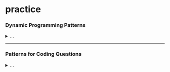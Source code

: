 # practice

### Dynamic Programming Patterns
<details>
<summary>...</summary>

[Pattern 1: 0/1 Knapsack](https://github.com/vot-developer/practice/tree/main/src/main/java/org/algorithms/dp/educative/knapsack)
([Tests](https://github.com/vot-developer/practice/tree/main/src/test/java/org/algorithms/dp/educative/knapsack))
<details>
<summary>...</summary>

* [0/1 Knapsack](https://github.com/vot-developer/practice/tree/main/src/main/java/org/algorithms/dp/educative/knapsack/Knapsack.java)
([Test](https://github.com/vot-developer/practice/tree/main/src/test/java/org/algorithms/dp/educative/knapsack/KnapsackTest.java))

* [Equal Subset Sum Partition](https://github.com/vot-developer/practice/tree/main/src/main/java/org/algorithms/dp/educative/knapsack/EqualSubsetSum.java)
([Test](https://github.com/vot-developer/practice/tree/main/src/test/java/org/algorithms/dp/educative/knapsack/EqualSubsetSumTest.java))

* [Subset Sum](https://github.com/vot-developer/practice/tree/main/src/main/java/org/algorithms/dp/educative/knapsack/SubsetSum.java)
([Test](https://github.com/vot-developer/practice/tree/main/src/test/java/org/algorithms/dp/educative/knapsack/SubsetSumTest.java))

* [Minimum Subset Sum Difference](https://github.com/vot-developer/practice/tree/main/src/main/java/org/algorithms/dp/educative/knapsack/MinimumSubsetSumDifference.java)
([Test](https://github.com/vot-developer/practice/tree/main/src/test/java/org/algorithms/dp/educative/knapsack/MinimumSubsetSumDifferenceTest.java))

* [Count of Subset Sum](https://github.com/vot-developer/practice/tree/main/src/main/java/org/algorithms/dp/educative/knapsack/CountSubsetSum.java)
  ([Test](https://github.com/vot-developer/practice/tree/main/src/test/java/org/algorithms/dp/educative/knapsack/CountSubsetSumTest.java))

* [Target Sum](https://github.com/vot-developer/practice/tree/main/src/main/java/org/algorithms/dp/educative/knapsack/TargetSum.java)
  ([Test](https://github.com/vot-developer/practice/tree/main/src/test/java/org/algorithms/dp/educative/knapsack/TargetSumTest.java))

</details>

---
[Pattern 2: Unbounded Knapsack](https://github.com/vot-developer/practice/tree/main/src/main/java/org/algorithms/dp/educative/unbounded_knapsack)
([Tests](https://github.com/vot-developer/practice/tree/main/src/test/java/org/algorithms/dp/educative/unbounded_knapsack))

<details>
<summary>...</summary>

* [Target Sum](https://github.com/vot-developer/practice/tree/main/src/main/java/org/algorithms/dp/educative/unbounded_knapsack/UnboundedKnapsack.java)
  ([Test](https://github.com/vot-developer/practice/tree/main/src/test/java/org/algorithms/dp/educative/unbounded_knapsack/UnboundedKnapsackTest.java))

* [Rod Cutting](https://github.com/vot-developer/practice/tree/main/src/main/java/org/algorithms/dp/educative/unbounded_knapsack/RodCutting.java)
  ([Test](https://github.com/vot-developer/practice/tree/main/src/test/java/org/algorithms/dp/educative/unbounded_knapsack/RodCuttingTest.java))  

* [Coin Change](https://github.com/vot-developer/practice/tree/main/src/main/java/org/algorithms/dp/educative/unbounded_knapsack/CoinChange.java)
  ([Test](https://github.com/vot-developer/practice/tree/main/src/test/java/org/algorithms/dp/educative/unbounded_knapsack/CoinChangeTest.java))

* [Minimum Coin Change](https://github.com/vot-developer/practice/tree/main/src/main/java/org/algorithms/dp/educative/unbounded_knapsack/MinimumCoinChange.java)
  ([Test](https://github.com/vot-developer/practice/tree/main/src/test/java/org/algorithms/dp/educative/unbounded_knapsack/MinimumCoinChangeTest.java))

* [Maximum Ribbon Cut](https://github.com/vot-developer/practice/tree/main/src/main/java/org/algorithms/dp/educative/unbounded_knapsack/MaximumRibbonCut.java)
  ([Test](https://github.com/vot-developer/practice/tree/main/src/test/java/org/algorithms/dp/educative/unbounded_knapsack/MaximumRibbonCutTest.java))

</details>

---
[Pattern 3: Fibonacci Numbers](https://github.com/vot-developer/practice/tree/main/src/main/java/org/algorithms/dp/educative/fibonacci_numbers)
([Tests](https://github.com/vot-developer/practice/tree/main/src/test/java/org/algorithms/dp/educative/fibonacci_numbers))

<details>
<summary>...</summary>

* [Fibonacci numbers](https://github.com/vot-developer/practice/tree/main/src/main/java/org/algorithms/dp/educative/fibonacci_numbers/Fibonacci.java)
  ([Test](https://github.com/vot-developer/practice/tree/main/src/test/java/org/algorithms/dp/educative/fibonacci_numbers/FibonacciTest.java))

* [Staircase](https://github.com/vot-developer/practice/tree/main/src/main/java/org/algorithms/dp/educative/fibonacci_numbers/Staircase.java)
  ([Test](https://github.com/vot-developer/practice/tree/main/src/test/java/org/algorithms/dp/educative/fibonacci_numbers/StaircaseTest.java))

* [Number factors](https://github.com/vot-developer/practice/tree/main/src/main/java/org/algorithms/dp/educative/fibonacci_numbers/NumberFactors.java)
  ([Test](https://github.com/vot-developer/practice/tree/main/src/test/java/org/algorithms/dp/educative/fibonacci_numbers/NumberFactorsTest.java))

* [Minimum jumps to reach the end](https://github.com/vot-developer/practice/tree/main/src/main/java/org/algorithms/dp/educative/fibonacci_numbers/MinimumJumps.java)
  ([Test](https://github.com/vot-developer/practice/tree/main/src/test/java/org/algorithms/dp/educative/fibonacci_numbers/MinimumJumpsTest.java))

* [Minimum jumps with fee](https://github.com/vot-developer/practice/tree/main/src/main/java/org/algorithms/dp/educative/fibonacci_numbers/MinimumJumpsWithFee.java)
  ([Test](https://github.com/vot-developer/practice/tree/main/src/test/java/org/algorithms/dp/educative/fibonacci_numbers/MinimumJumpsWithFeeTest.java))

* [House thief](https://github.com/vot-developer/practice/tree/main/src/main/java/org/algorithms/dp/educative/fibonacci_numbers/HouseThief.java)
  ([Test](https://github.com/vot-developer/practice/tree/main/src/test/java/org/algorithms/dp/educative/fibonacci_numbers/HouseThiefTest.java))

</details>

---
[Pattern 4: Palindromic Subsequence](https://github.com/vot-developer/practice/tree/main/src/main/java/org/algorithms/dp/educative/palindromic_subsequence)
([Tests](https://github.com/vot-developer/practice/tree/main/src/test/java/org/algorithms/dp/educative/palindromic_subsequence))

<details>
<summary>...</summary>

* [Longest Palindromic Subsequence](https://github.com/vot-developer/practice/tree/main/src/main/java/org/algorithms/dp/educative/palindromic_subsequence/LongestPalindromicSubsequence.java)
  ([Test](https://github.com/vot-developer/practice/tree/main/src/test/java/org/algorithms/dp/educative/palindromic_subsequence/LongestPalindromicSubsequenceTest.java))

* [Longest Palindromic Substring](https://github.com/vot-developer/practice/tree/main/src/main/java/org/algorithms/dp/educative/palindromic_subsequence/LongestPalindromicSubstring.java)
  ([Test](https://github.com/vot-developer/practice/tree/main/src/test/java/org/algorithms/dp/educative/palindromic_subsequence/LongestPalindromicSubstringTest.java))

* [Count of Palindromic Substrings](https://github.com/vot-developer/practice/tree/main/src/main/java/org/algorithms/dp/educative/palindromic_subsequence/CountPalindromicSubstrings.java)
  ([Test](https://github.com/vot-developer/practice/tree/main/src/test/java/org/algorithms/dp/educative/palindromic_subsequence/CountPalindromicSubstringsTest.java))

* [Minimum Deletions in a String to make it a Palindrome](https://github.com/vot-developer/practice/tree/main/src/main/java/org/algorithms/dp/educative/palindromic_subsequence/MinimumDeletionsToPalindrome.java)
  ([Test](https://github.com/vot-developer/practice/tree/main/src/test/java/org/algorithms/dp/educative/palindromic_subsequence/MinimumDeletionsToPalindromeTest.java))

* [Palindromic Partitioning](https://github.com/vot-developer/practice/tree/main/src/main/java/org/algorithms/dp/educative/palindromic_subsequence/PalindromicPartitioning.java)
  ([Test](https://github.com/vot-developer/practice/tree/main/src/test/java/org/algorithms/dp/educative/palindromic_subsequence/PalindromicPartitioningTest.java))

</details>

---
[Pattern 5: Longest Common Substring](https://github.com/vot-developer/practice/tree/main/src/main/java/org/algorithms/dp/educative/longest_common_substring)
([Tests](https://github.com/vot-developer/practice/tree/main/src/test/java/org/algorithms/dp/educative/longest_common_substring))

<details>
<summary>...</summary>

* [Longest Common Substring](https://github.com/vot-developer/practice/tree/main/src/main/java/org/algorithms/dp/educative/longest_common_substring/LongestCommonSubstring.java)
  ([Test](https://github.com/vot-developer/practice/tree/main/src/test/java/org/algorithms/dp/educative/longest_common_substring/LongestCommonSubstringTest.java))

* [Longest Common Subsequence](https://github.com/vot-developer/practice/tree/main/src/main/java/org/algorithms/dp/educative/longest_common_substring/LongestCommonSubsequence.java)
  ([Test](https://github.com/vot-developer/practice/tree/main/src/test/java/org/algorithms/dp/educative/longest_common_substring/LongestCommonSubsequenceTest.java))

* [Minimum Deletions & Insertions to Transform a String into another](https://github.com/vot-developer/practice/tree/main/src/main/java/org/algorithms/dp/educative/longest_common_substring/MinimumDeletionsAndInsertionsToTransform.java)
  ([Test](https://github.com/vot-developer/practice/tree/main/src/test/java/org/algorithms/dp/educative/longest_common_substring/MinimumDeletionsAndInsertionsToTransformTest.java))

* [Longest Increasing Subsequence](https://github.com/vot-developer/practice/tree/main/src/main/java/org/algorithms/dp/educative/longest_common_substring/LongestIncreasingSubsequence.java)
  ([Test](https://github.com/vot-developer/practice/tree/main/src/test/java/org/algorithms/dp/educative/longest_common_substring/LongestIncreasingSubsequenceTest.java))

* [Maximum Sum Increasing Subsequence](https://github.com/vot-developer/practice/tree/main/src/main/java/org/algorithms/dp/educative/longest_common_substring/MaximumSumIncreasingSubsequence.java)
  ([Test](https://github.com/vot-developer/practice/tree/main/src/test/java/org/algorithms/dp/educative/longest_common_substring/MaximumSumIncreasingSubsequenceTest.java))

* [Shortest Common Super-sequence](https://github.com/vot-developer/practice/tree/main/src/main/java/org/algorithms/dp/educative/longest_common_substring/ShortestCommonSuperSequence.java)
  ([Test](https://github.com/vot-developer/practice/tree/main/src/test/java/org/algorithms/dp/educative/longest_common_substring/ShortestCommonSuperSequenceTest.java))

* [Minimum Deletions to Make a Sequence Sorted](https://github.com/vot-developer/practice/tree/main/src/main/java/org/algorithms/dp/educative/longest_common_substring/MinimumDeletionsToMakeSequenceSorted.java)
  ([Test](https://github.com/vot-developer/practice/tree/main/src/test/java/org/algorithms/dp/educative/longest_common_substring/MinimumDeletionsToMakeSequenceSortedTest.java))  

* [Longest Repeating Subsequence](https://github.com/vot-developer/practice/tree/main/src/main/java/org/algorithms/dp/educative/longest_common_substring/LongestRepeatingSubsequence.java)
  ([Test](https://github.com/vot-developer/practice/tree/main/src/test/java/org/algorithms/dp/educative/longest_common_substring/LongestRepeatingSubsequenceTest.java))

* [Subsequence Pattern Matching](https://github.com/vot-developer/practice/tree/main/src/main/java/org/algorithms/dp/educative/longest_common_substring/SubsequencePatternMatching.java)
  ([Test](https://github.com/vot-developer/practice/tree/main/src/test/java/org/algorithms/dp/educative/longest_common_substring/SubsequencePatternMatchingTest.java))

* [Longest Bitonic Subsequence](https://github.com/vot-developer/practice/tree/main/src/main/java/org/algorithms/dp/educative/longest_common_substring/LongestBitonicSubsequence.java)
  ([Test](https://github.com/vot-developer/practice/tree/main/src/test/java/org/algorithms/dp/educative/longest_common_substring/LongestBitonicSubsequenceTest.java))

* [Longest Alternating Subsequence](https://github.com/vot-developer/practice/tree/main/src/main/java/org/algorithms/dp/educative/longest_common_substring/LongestAlternatingSubsequence.java)
  ([Test](https://github.com/vot-developer/practice/tree/main/src/test/java/org/algorithms/dp/educative/longest_common_substring/LongestAlternatingSubsequenceTest.java))

* [Edit Distance](https://github.com/vot-developer/practice/tree/main/src/main/java/org/algorithms/dp/educative/longest_common_substring/EditDistance.java)
  ([Test](https://github.com/vot-developer/practice/tree/main/src/test/java/org/algorithms/dp/educative/longest_common_substring/EditDistanceTest.java))

* [Strings Interleaving](https://github.com/vot-developer/practice/tree/main/src/main/java/org/algorithms/dp/educative/longest_common_substring/StringsInterleaving.java)
  ([Test](https://github.com/vot-developer/practice/tree/main/src/test/java/org/algorithms/dp/educative/longest_common_substring/StringsInterleavingTest.java))

</details>
</details>

---

### Patterns for Coding Questions

<details>
<summary>...</summary>

[Pattern 1: Sliding Window](https://github.com/vot-developer/practice/tree/main/src/main/java/org/algorithms/coding_patterns/educative/sliding_window)
([Tests](https://github.com/vot-developer/practice/tree/main/src/test/java/org/algorithms/coding_patterns/educative/sliding_window))
<details>
<summary>...</summary>

* [Maximum Sum Subarray of Size K (easy)](https://github.com/vot-developer/practice/tree/main/src/main/java/org/algorithms/coding_patterns/educative/sliding_window/MaximumSumSubarraySizeK.java)
  ([Test](https://github.com/vot-developer/practice/tree/main/src/test/java/org/algorithms/coding_patterns/educative/sliding_window/MaximumSumSubarraySizeKTest.java))

* [Smallest Subarray with a given sum (easy)](https://github.com/vot-developer/practice/tree/main/src/main/java/org/algorithms/coding_patterns/educative/sliding_window/SmallestSubarrayWithGivenSum.java)
  ([Test](https://github.com/vot-developer/practice/tree/main/src/test/java/org/algorithms/coding_patterns/educative/sliding_window/SmallestSubarrayWithGivenSumTest.java))

* [Longest Substring with K Distinct Characters (medium)](https://github.com/vot-developer/practice/tree/main/src/main/java/org/algorithms/coding_patterns/educative/sliding_window/LongestSubstringWithKDistinctCharacters.java)
  ([Test](https://github.com/vot-developer/practice/tree/main/src/test/java/org/algorithms/coding_patterns/educative/sliding_window/LongestSubstringWithKDistinctCharactersTest.java))

* [Fruits into Baskets (medium)](https://github.com/vot-developer/practice/tree/main/src/main/java/org/algorithms/coding_patterns/educative/sliding_window/FruitsIntoBaskets.java)
  ([Test](https://github.com/vot-developer/practice/tree/main/src/test/java/org/algorithms/coding_patterns/educative/sliding_window/FruitsIntoBasketsTest.java))

* [No-repeat Substring (hard)](https://github.com/vot-developer/practice/tree/main/src/main/java/org/algorithms/coding_patterns/educative/sliding_window/NoRepeatSubstring.java)
  ([Test](https://github.com/vot-developer/practice/tree/main/src/test/java/org/algorithms/coding_patterns/educative/sliding_window/NoRepeatSubstringTest.java))

* [Longest Substring with Same Letters after Replacement (hard)](https://github.com/vot-developer/practice/tree/main/src/main/java/org/algorithms/coding_patterns/educative/sliding_window/CharacterReplacement.java)
  ([Test](https://github.com/vot-developer/practice/tree/main/src/test/java/org/algorithms/coding_patterns/educative/sliding_window/CharacterReplacementTest.java))

* [Longest Subarray with Ones after Replacement (hard)](https://github.com/vot-developer/practice/tree/main/src/main/java/org/algorithms/coding_patterns/educative/sliding_window/ReplacingOnes.java)
  ([Test](https://github.com/vot-developer/practice/tree/main/src/test/java/org/algorithms/coding_patterns/educative/sliding_window/ReplacingOnesTest.java))

* [Permutation in a String (hard)](https://github.com/vot-developer/practice/tree/main/src/main/java/org/algorithms/coding_patterns/educative/sliding_window/StringPermutation.java)
  ([Test](https://github.com/vot-developer/practice/tree/main/src/test/java/org/algorithms/coding_patterns/educative/sliding_window/StringPermutationTest.java))

* [String Anagrams (hard)](https://github.com/vot-developer/practice/tree/main/src/main/java/org/algorithms/coding_patterns/educative/sliding_window/StringAnagrams.java)
  ([Test](https://github.com/vot-developer/practice/tree/main/src/test/java/org/algorithms/coding_patterns/educative/sliding_window/StringAnagramsTest.java))

* [Smallest Window containing Substring (hard)](https://github.com/vot-developer/practice/tree/main/src/main/java/org/algorithms/coding_patterns/educative/sliding_window/MinimumWindowSubstring.java)
  ([Test](https://github.com/vot-developer/practice/tree/main/src/test/java/org/algorithms/coding_patterns/educative/sliding_window/MinimumWindowSubstringTest.java))

* [Words Concatenation (hard)](https://github.com/vot-developer/practice/tree/main/src/main/java/org/algorithms/coding_patterns/educative/sliding_window/WordConcatenation.java)
  ([Test](https://github.com/vot-developer/practice/tree/main/src/test/java/org/algorithms/coding_patterns/educative/sliding_window/WordConcatenationTest.java))
</details>

---

[Pattern 2: Two Pointers](https://github.com/vot-developer/practice/tree/main/src/main/java/org/algorithms/coding_patterns/educative/two_pointers)
([Tests](https://github.com/vot-developer/practice/tree/main/src/test/java/org/algorithms/coding_patterns/educative/two_pointers))
<details>
<summary>...</summary>

* [Pair with Target Sum (easy)](https://github.com/vot-developer/practice/tree/main/src/main/java/org/algorithms/coding_patterns/educative/two_pointers/PairWithTargetSum.java)
  ([Test](https://github.com/vot-developer/practice/tree/main/src/test/java/org/algorithms/coding_patterns/educative/two_pointers/PairWithTargetSumTest.java))

* [Remove Duplicates (easy)](https://github.com/vot-developer/practice/tree/main/src/main/java/org/algorithms/coding_patterns/educative/two_pointers/RemoveDuplicates.java)
  ([Test](https://github.com/vot-developer/practice/tree/main/src/test/java/org/algorithms/coding_patterns/educative/two_pointers/RemoveDuplicatesTest.java))

* [Squaring a Sorted Array (easy)](https://github.com/vot-developer/practice/tree/main/src/main/java/org/algorithms/coding_patterns/educative/two_pointers/SortedArraySquares.java)
  ([Test](https://github.com/vot-developer/practice/tree/main/src/test/java/org/algorithms/coding_patterns/educative/two_pointers/SortedArraySquaresTest.java))

* [Triplet Sum to Zero (medium)](https://github.com/vot-developer/practice/tree/main/src/main/java/org/algorithms/coding_patterns/educative/two_pointers/TripletSumToZero.java)
  ([Test](https://github.com/vot-developer/practice/tree/main/src/test/java/org/algorithms/coding_patterns/educative/two_pointers/TripletSumToZeroTest.java))

* [Triplet Sum Close to Target (medium)](https://github.com/vot-developer/practice/tree/main/src/main/java/org/algorithms/coding_patterns/educative/two_pointers/TripletSumCloseToTarget.java)
  ([Test](https://github.com/vot-developer/practice/tree/main/src/test/java/org/algorithms/coding_patterns/educative/two_pointers/TripletSumCloseToTargetTest.java))

* [Triplets with Smaller Sum (medium)](https://github.com/vot-developer/practice/tree/main/src/main/java/org/algorithms/coding_patterns/educative/two_pointers/TripletWithSmallerSum.java)
  ([Test](https://github.com/vot-developer/practice/tree/main/src/test/java/org/algorithms/coding_patterns/educative/two_pointers/TripletWithSmallerSumTest.java))

* [Subarrays with Product Less than a Target (medium)](https://github.com/vot-developer/practice/tree/main/src/main/java/org/algorithms/coding_patterns/educative/two_pointers/SubarrayProductLessThanK.java)
  ([Test](https://github.com/vot-developer/practice/tree/main/src/test/java/org/algorithms/coding_patterns/educative/two_pointers/SubarrayProductLessThanKTest.java))

* [Dutch National Flag Problem (medium)](https://github.com/vot-developer/practice/tree/main/src/main/java/org/algorithms/coding_patterns/educative/two_pointers/DutchFlag.java)
  ([Test](https://github.com/vot-developer/practice/tree/main/src/test/java/org/algorithms/coding_patterns/educative/two_pointers/DutchFlagTest.java))

* [Quadruple Sum to Target (medium)](https://github.com/vot-developer/practice/tree/main/src/main/java/org/algorithms/coding_patterns/educative/two_pointers/QuadrupleSumToTarget.java)
  ([Test](https://github.com/vot-developer/practice/tree/main/src/test/java/org/algorithms/coding_patterns/educative/two_pointers/QuadrupleSumToTargetTest.java))

* [Comparing Strings containing Backspaces (medium)](https://github.com/vot-developer/practice/tree/main/src/main/java/org/algorithms/coding_patterns/educative/two_pointers/BackspaceCompare.java)
  ([Test](https://github.com/vot-developer/practice/tree/main/src/test/java/org/algorithms/coding_patterns/educative/two_pointers/BackspaceCompareTest.java))

* [Minimum Window Sort (medium)](https://github.com/vot-developer/practice/tree/main/src/main/java/org/algorithms/coding_patterns/educative/two_pointers/ShortestWindowSort.java)
  ([Test](https://github.com/vot-developer/practice/tree/main/src/test/java/org/algorithms/coding_patterns/educative/two_pointers/ShortestWindowSortTest.java))

</details>

---

[Pattern 3: Fast & Slow pointers](https://github.com/vot-developer/practice/tree/main/src/main/java/org/algorithms/coding_patterns/educative/fast_slow_pointers)
([Tests](https://github.com/vot-developer/practice/tree/main/src/test/java/org/algorithms/coding_patterns/educative/fast_slow_pointers))
<details>
<summary>...</summary>

* [LinkedList Cycle (easy)](https://github.com/vot-developer/practice/tree/main/src/main/java/org/algorithms/coding_patterns/educative/fast_slow_pointers/LinkedListCycle.java)
  ([Test](https://github.com/vot-developer/practice/tree/main/src/test/java/org/algorithms/coding_patterns/educative/fast_slow_pointers/LinkedListCycleTest.java))

* [LinkedList Cycle (easy)](https://github.com/vot-developer/practice/tree/main/src/main/java/org/algorithms/coding_patterns/educative/fast_slow_pointers/LinkedListCycle.java)
  ([Test](https://github.com/vot-developer/practice/tree/main/src/test/java/org/algorithms/coding_patterns/educative/fast_slow_pointers/LinkedListCycleTest.java))

* [LinkedList Cycle Length (easy)](https://github.com/vot-developer/practice/tree/main/src/main/java/org/algorithms/coding_patterns/educative/fast_slow_pointers/LinkedListCycleLength.java)
  ([Test](https://github.com/vot-developer/practice/tree/main/src/test/java/org/algorithms/coding_patterns/educative/fast_slow_pointers/LinkedListCycleLengthTest.java))

* [Start of LinkedList Cycle (medium)](https://github.com/vot-developer/practice/tree/main/src/main/java/org/algorithms/coding_patterns/educative/fast_slow_pointers/LinkedListCycleLength.java)
  ([Test](https://github.com/vot-developer/practice/tree/main/src/test/java/org/algorithms/coding_patterns/educative/fast_slow_pointers/LinkedListCycleLengthTest.java))

* [Happy Number (medium)](https://github.com/vot-developer/practice/tree/main/src/main/java/org/algorithms/coding_patterns/educative/fast_slow_pointers/HappyNumber.java)
  ([Test](https://github.com/vot-developer/practice/tree/main/src/test/java/org/algorithms/coding_patterns/educative/fast_slow_pointers/HappyNumberTest.java))

* [Middle of the LinkedList (easy)](https://github.com/vot-developer/practice/tree/main/src/main/java/org/algorithms/coding_patterns/educative/fast_slow_pointers/MiddleOfLinkedList.java)
  ([Test](https://github.com/vot-developer/practice/tree/main/src/test/java/org/algorithms/coding_patterns/educative/fast_slow_pointers/MiddleOfLinkedListTest.java))

* [Palindrome LinkedList (medium)](https://github.com/vot-developer/practice/tree/main/src/main/java/org/algorithms/coding_patterns/educative/fast_slow_pointers/PalindromicLinkedList.java)
  ([Test](https://github.com/vot-developer/practice/tree/main/src/test/java/org/algorithms/coding_patterns/educative/fast_slow_pointers/PalindromicLinkedListTest.java))

* [Rearrange a LinkedList (medium)](https://github.com/vot-developer/practice/tree/main/src/main/java/org/algorithms/coding_patterns/educative/fast_slow_pointers/RearrangeList.java)
  ([Test](https://github.com/vot-developer/practice/tree/main/src/test/java/org/algorithms/coding_patterns/educative/fast_slow_pointers/RearrangeListTest.java))

* [Cycle in a Circular Array (hard)](https://github.com/vot-developer/practice/tree/main/src/main/java/org/algorithms/coding_patterns/educative/fast_slow_pointers/CircularArrayLoop.java)
  ([Test](https://github.com/vot-developer/practice/tree/main/src/test/java/org/algorithms/coding_patterns/educative/fast_slow_pointers/CircularArrayLoopTest.java))

</details>

---

[Pattern 4: Merge Intervals](https://github.com/vot-developer/practice/tree/main/src/main/java/org/algorithms/coding_patterns/educative/merge_intervals)
([Tests](https://github.com/vot-developer/practice/tree/main/src/test/java/org/algorithms/coding_patterns/educative/merge_intervals))
<details>
<summary>...</summary>

* [Merge Intervals (medium)](https://github.com/vot-developer/practice/tree/main/src/main/java/org/algorithms/coding_patterns/educative/merge_intervals/MergeIntervals.java)
  ([Test](https://github.com/vot-developer/practice/tree/main/src/test/java/org/algorithms/coding_patterns/educative/merge_intervals/MergeIntervalsTest.java))

* [Insert Interval (medium)](https://github.com/vot-developer/practice/tree/main/src/main/java/org/algorithms/coding_patterns/educative/merge_intervals/InsertInterval.java)
  ([Test](https://github.com/vot-developer/practice/tree/main/src/test/java/org/algorithms/coding_patterns/educative/merge_intervals/InsertIntervalTest.java))

* [Intervals Intersection (medium)](https://github.com/vot-developer/practice/tree/main/src/main/java/org/algorithms/coding_patterns/educative/merge_intervals/IntervalsIntersection.java)
  ([Test](https://github.com/vot-developer/practice/tree/main/src/test/java/org/algorithms/coding_patterns/educative/merge_intervals/IntervalsIntersectionTest.java))

* [Conflicting Appointments (medium)](https://github.com/vot-developer/practice/tree/main/src/main/java/org/algorithms/coding_patterns/educative/merge_intervals/ConflictingAppointments.java)
  ([Test](https://github.com/vot-developer/practice/tree/main/src/test/java/org/algorithms/coding_patterns/educative/merge_intervals/ConflictingAppointmentsTest.java))

* [Minimum Meeting Rooms (hard)](https://github.com/vot-developer/practice/tree/main/src/main/java/org/algorithms/coding_patterns/educative/merge_intervals/MinimumMeetingRooms.java)
  ([Test](https://github.com/vot-developer/practice/tree/main/src/test/java/org/algorithms/coding_patterns/educative/merge_intervals/MinimumMeetingRoomsTest.java))

* [Maximum CPU Load (hard)](https://github.com/vot-developer/practice/tree/main/src/main/java/org/algorithms/coding_patterns/educative/merge_intervals/MaximumCPULoad.java)
  ([Test](https://github.com/vot-developer/practice/tree/main/src/test/java/org/algorithms/coding_patterns/educative/merge_intervals/MaximumCPULoadTest.java))

* [Employee Free Time (hard)](https://github.com/vot-developer/practice/tree/main/src/main/java/org/algorithms/coding_patterns/educative/merge_intervals/EmployeeFreeTime.java)
  ([Test](https://github.com/vot-developer/practice/tree/main/src/test/java/org/algorithms/coding_patterns/educative/merge_intervals/EmployeeFreeTimeTest.java))
  
</details>

---

[Pattern 5: Cyclic Sort](https://github.com/vot-developer/practice/tree/main/src/main/java/org/algorithms/coding_patterns/educative/cyclic_sort)
([Tests](https://github.com/vot-developer/practice/tree/main/src/test/java/org/algorithms/coding_patterns/educative/cyclic_sort))
<details>
<summary>...</summary>

* [Cyclic Sort (easy)](https://github.com/vot-developer/practice/tree/main/src/main/java/org/algorithms/coding_patterns/educative/cyclic_sort/CyclicSort.java)
  ([Test](https://github.com/vot-developer/practice/tree/main/src/test/java/org/algorithms/coding_patterns/educative/cyclic_sort/CyclicSortTest.java))

* [Find the Missing Number (easy)](https://github.com/vot-developer/practice/tree/main/src/main/java/org/algorithms/coding_patterns/educative/cyclic_sort/MissingNumber.java)
  ([Test](https://github.com/vot-developer/practice/tree/main/src/test/java/org/algorithms/coding_patterns/educative/cyclic_sort/MissingNumberTest.java))

* [Find all Missing Numbers (easy)](https://github.com/vot-developer/practice/tree/main/src/main/java/org/algorithms/coding_patterns/educative/cyclic_sort/AllMissingNumbers.java)
  ([Test](https://github.com/vot-developer/practice/tree/main/src/test/java/org/algorithms/coding_patterns/educative/cyclic_sort/AllMissingNumbersTest.java))

* [Find the Duplicate Number (easy)](https://github.com/vot-developer/practice/tree/main/src/main/java/org/algorithms/coding_patterns/educative/cyclic_sort/FindDuplicate.java)
  ([Test](https://github.com/vot-developer/practice/tree/main/src/test/java/org/algorithms/coding_patterns/educative/cyclic_sort/FindDuplicateTest.java))

* [Find all Duplicate Numbers (easy)](https://github.com/vot-developer/practice/tree/main/src/main/java/org/algorithms/coding_patterns/educative/cyclic_sort/FindAllDuplicate.java)
  ([Test](https://github.com/vot-developer/practice/tree/main/src/test/java/org/algorithms/coding_patterns/educative/cyclic_sort/FindAllDuplicateTest.java))

* [Find the Corrupt Pair (easy)](https://github.com/vot-developer/practice/tree/main/src/main/java/org/algorithms/coding_patterns/educative/cyclic_sort/FindCorruptNums.java)
  ([Test](https://github.com/vot-developer/practice/tree/main/src/test/java/org/algorithms/coding_patterns/educative/cyclic_sort/FindCorruptNumsTest.java))

* [Find the Smallest Missing Positive Number (medium)](https://github.com/vot-developer/practice/tree/main/src/main/java/org/algorithms/coding_patterns/educative/cyclic_sort/FirstSmallestMissingPositive.java)
  ([Test](https://github.com/vot-developer/practice/tree/main/src/test/java/org/algorithms/coding_patterns/educative/cyclic_sort/FirstSmallestMissingPositiveTest.java))

* [Find the First K Missing Positive Numbers (hard)](https://github.com/vot-developer/practice/tree/main/src/main/java/org/algorithms/coding_patterns/educative/cyclic_sort/FirstKMissingPositive.java)
  ([Test](https://github.com/vot-developer/practice/tree/main/src/test/java/org/algorithms/coding_patterns/educative/cyclic_sort/FirstKMissingPositiveTest.java))
  
</details>

---

[Pattern 6: Reversal of a LinkedList](https://github.com/vot-developer/practice/tree/main/src/main/java/org/algorithms/coding_patterns/educative/reversal_linkedlist)
([Tests](https://github.com/vot-developer/practice/tree/main/src/test/java/org/algorithms/coding_patterns/educative/reversal_linkedlist))
<details>
<summary>...</summary>

* [Reverse a LinkedList (easy)](https://github.com/vot-developer/practice/tree/main/src/main/java/org/algorithms/coding_patterns/educative/reversal_linkedlist/ReverseLinkedList.java)
  ([Test](https://github.com/vot-developer/practice/tree/main/src/test/java/org/algorithms/coding_patterns/educative/reversal_linkedlist/ReverseLinkedListTest.java))

* [Reverse a Sub-list (medium)](https://github.com/vot-developer/practice/tree/main/src/main/java/org/algorithms/coding_patterns/educative/reversal_linkedlist/ReverseSubList.java)
  ([Test](https://github.com/vot-developer/practice/tree/main/src/test/java/org/algorithms/coding_patterns/educative/reversal_linkedlist/ReverseSubListTest.java))

* [Reverse every K-element Sub-list (medium)](https://github.com/vot-developer/practice/tree/main/src/main/java/org/algorithms/coding_patterns/educative/reversal_linkedlist/ReverseEveryKElements.java)
  ([Test](https://github.com/vot-developer/practice/tree/main/src/test/java/org/algorithms/coding_patterns/educative/reversal_linkedlist/ReverseEveryKElementsTest.java))

* [Reverse alternating K-element Sub-list (medium)](https://github.com/vot-developer/practice/tree/main/src/main/java/org/algorithms/coding_patterns/educative/reversal_linkedlist/ReverseEveryKElements.java)
  ([Test](https://github.com/vot-developer/practice/tree/main/src/test/java/org/algorithms/coding_patterns/educative/reversal_linkedlist/ReverseEveryKElementsTest.java))

* [Rotate a LinkedList (medium)](https://github.com/vot-developer/practice/tree/main/src/main/java/org/algorithms/coding_patterns/educative/reversal_linkedlist/RotateList.java)
  ([Test](https://github.com/vot-developer/practice/tree/main/src/test/java/org/algorithms/coding_patterns/educative/reversal_linkedlist/RotateListTest.java))
  
</details>

---

[Pattern 7: Breadth First Search](https://github.com/vot-developer/practice/tree/main/src/main/java/org/algorithms/coding_patterns/educative/breadth_first_search)
([Tests](https://github.com/vot-developer/practice/tree/main/src/test/java/org/algorithms/coding_patterns/educative/breadth_first_search))
<details>
<summary>...</summary>

* [Binary Tree Level Order Traversal (easy)](https://github.com/vot-developer/practice/tree/main/src/main/java/org/algorithms/coding_patterns/educative/breadth_first_search/LevelOrderTraversal.java)
  ([Test](https://github.com/vot-developer/practice/tree/main/src/test/java/org/algorithms/coding_patterns/educative/breadth_first_search/LevelOrderTraversalTest.java))

* [Reverse Level Order Traversal (easy)](https://github.com/vot-developer/practice/tree/main/src/main/java/org/algorithms/coding_patterns/educative/breadth_first_search/ReverseLevelOrderTraversal.java)
  ([Test](https://github.com/vot-developer/practice/tree/main/src/test/java/org/algorithms/coding_patterns/educative/breadth_first_search/ReverseLevelOrderTraversalTest.java))

* [Zigzag Traversal (medium)](https://github.com/vot-developer/practice/tree/main/src/main/java/org/algorithms/coding_patterns/educative/breadth_first_search/ZigzagTraversal.java)
  ([Test](https://github.com/vot-developer/practice/tree/main/src/test/java/org/algorithms/coding_patterns/educative/breadth_first_search/ZigzagTraversalTest.java))

* [Level Averages in a Binary Tree (easy)](https://github.com/vot-developer/practice/tree/main/src/main/java/org/algorithms/coding_patterns/educative/breadth_first_search/LevelAverage.java)
  ([Test](https://github.com/vot-developer/practice/tree/main/src/test/java/org/algorithms/coding_patterns/educative/breadth_first_search/LevelAverageTest.java))

* [Minimum Depth of a Binary Tree (easy)](https://github.com/vot-developer/practice/tree/main/src/main/java/org/algorithms/coding_patterns/educative/breadth_first_search/MinimumBinaryTreeDepth.java)
  ([Test](https://github.com/vot-developer/practice/tree/main/src/test/java/org/algorithms/coding_patterns/educative/breadth_first_search/MinimumBinaryTreeDepthTest.java))
  
</details>

---

</details>
